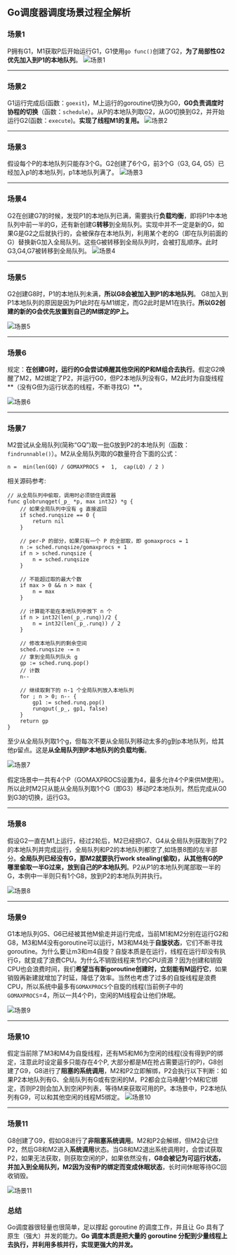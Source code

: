 ## Go调度器调度场景过程全解析

### 场景1

P拥有G1，M1获取P后开始运行G1，G1使用`go func()`创建了G2，**为了局部性G2优先加入到P1的本地队列**。
![场景1](https://raw.githubusercontent.com/tonshz/test/master/img/2debce43683adca1acb5ca5210057232_1074x900.png "场景1")

------

### 场景2

G1运行完成后(函数：`goexit`)，M上运行的goroutine切换为G0，**G0负责调度时协程的切换**（函数：`schedule`）。从P的本地队列取G2，从G0切换到G2，并开始运行G2(函数：`execute`)。**实现了线程M1的复用。**
![场景2](https://raw.githubusercontent.com/tonshz/test/master/img/93658da22081d52ed1caf32f42145e5a_1624x984.png "场景2")

------

### 场景3

假设每个P的本地队列只能存3个G。G2创建了6个G，前3个G（G3, G4, G5）已经加入p1的本地队列，p1本地队列满了。
![场景3](https://raw.githubusercontent.com/tonshz/test/master/img/6415bfab3595fc22090595acc7c1b4b1_1104x1030.png "场景3")

------

### 场景4

G2在创建G7的时候，发现P1的本地队列已满，需要执行**负载均衡**，即将P1中本地队列中前一半的G，还有新创建G**转移**到全局队列。实现中并不一定是新的G，如果G是G2之后就执行的，会被保存在本地队列，利用某个老的G（即在队列前面的G）替换新G加入全局队列。这些G被转移到全局队列时，会被打乱顺序。此时G3,G4,G7被转移到全局队列。
![场景4](https://raw.githubusercontent.com/tonshz/test/master/img/d12776bfd5cd10f8c1979c61d467499c_1120x1068.png "场景4")

------

### 场景5

G2创建G8时，P1的本地队列未满，**所以G8会被加入到P1的本地队列**。 G8加入到P1本地队列的原因是因为P1此时在与M1绑定，而G2此时是M1在执行。**所以G2创建的新的G会优先放置到自己的M绑定的P上。**

![场景5](https://raw.githubusercontent.com/tonshz/test/master/img/7a01ac7a3a4fd14493224827409f77f8_1036x1048.png "场景5")

------

### 场景6

规定：**在创建G时，运行的G会尝试唤醒其他空闲的P和M组合去执行**。假定G2唤醒了M2，M2绑定了P2，并运行G0，但P2本地队列没有G，M2此时为自旋线程**（没有G但为运行状态的线程，不断寻找G）**。

![场景6](https://raw.githubusercontent.com/tonshz/test/master/img/606acb1e4bf6b85c352b213744771601_1976x1098.png "场景6")

------

### 场景7

M2尝试从全局队列(简称“GQ”)取一批G放到P2的本地队列（函数：`findrunnable()`）。M2从全局队列取的G数量符合下面的公式：

```
n =  min(len(GQ) / GOMAXPROCS +  1,  cap(LQ) / 2 )
```

相关源码参考:

```
// 从全局队列中偷取，调用时必须锁住调度器
func globrunqget(_p_ *p, max int32) *g {
	// 如果全局队列中没有 g 直接返回
	if sched.runqsize == 0 {
		return nil
	}

	// per-P 的部分，如果只有一个 P 的全部取，即 gomaxprocs = 1
	n := sched.runqsize/gomaxprocs + 1
	if n > sched.runqsize {
		n = sched.runqsize
	}

	// 不能超过取的最大个数
	if max > 0 && n > max {
		n = max
	}

	// 计算能不能在本地队列中放下 n 个
	if n > int32(len(_p_.runq))/2 {
		n = int32(len(_p_.runq)) / 2
	}

	// 修改本地队列的剩余空间
	sched.runqsize -= n
	// 拿到全局队列队头 g
	gp := sched.runq.pop()
	// 计数
	n--

	// 继续取剩下的 n-1 个全局队列放入本地队列
	for ; n > 0; n-- {
		gp1 := sched.runq.pop()
		runqput(_p_, gp1, false)
	}
	return gp
}
```

至少从全局队列取1个g，但每次不要从全局队列移动太多的g到p本地队列，给其他p留点。这是**从全局队列到P本地队列的负载均衡**。

![场景7](https://raw.githubusercontent.com/tonshz/test/master/img/d646d4d213d7b603f211cd74ba0dd391_1920x1080.jpeg "场景7")

假定场景中一共有4个P（GOMAXPROCS设置为4，最多允许4个P来供M使用）。所以此时M2只从能从全局队列取1个G（即G3）移动P2本地队列，然后完成从G0到G3的切换，运行G3。

------

### 场景8

假设G2一直在M1上运行，经过2轮后，M2已经把G7、G4从全局队列获取到了P2的本地队列并完成运行，全局队列和P2的本地队列都空了,如场景8图的左半部分。**全局队列已经没有G，那M2就要执行work stealing(偷取)，从其他有G的P哪里偷取一半G过来，放到自己的P本地队列**。P2从P1的本地队列尾部取一半的G，本例中一半则只有1个G8，放到P2的本地队列并执行。

![场景8](https://raw.githubusercontent.com/tonshz/test/master/img/8abf6b47b0871011b6f18f55365c1774_1632x1130.png "场景8")

------

### 场景9

G1本地队列G5、G6已经被其他M偷走并运行完成，当前M1和M2分别在运行G2和G8，M3和M4没有goroutine可以运行，M3和M4处于**自旋状态**，它们不断寻找goroutine。为什么要让m3和m4自旋？自旋本质是在运行，线程在运行却没有执行G，就变成了浪费CPU。为什么不销毁线程来节约CPU资源？因为创建和销毁CPU也会浪费时间，我们**希望当有新goroutine创建时，立刻能有M运行它**，如果销毁再新建就增加了时延，降低了效率。当然也考虑了过多的自旋线程是浪费CPU，所以系统中最多有`GOMAXPROCS`个自旋的线程(当前例子中的`GOMAXPROCS`=4，所以一共4个P)，空闲的M线程会让他们休眠。

![场景9](https://raw.githubusercontent.com/tonshz/test/master/img/10b49d04c42c3d688986ff41005ee63b_1682x1084.png "场景9")

------

### 场景10

假定当前除了M3和M4为自旋线程，还有M5和M6为空闲的线程(没有得到P的绑定，注意此时设定最多只能存在4个P, 大部分都是M在抢占需要运行的P)，G8创建了G9，G8进行了**阻塞的系统调用**，M2和P2立即解绑，P2会执行以下判断：如果P2本地队列有G、全局队列有G或有空闲的M，P2都会立马唤醒1个M和它绑定，否则P2则会加入到空闲P列表，等待M来获取可用的P。本场景中，P2本地队列有G9，可以和其他空闲的线程M5绑定。
![场景10](https://raw.githubusercontent.com/tonshz/test/master/img/549aa458fab4c3e7cac5086d9326c1d2_2642x1494.png "场景10")

------

### 场景11

G8创建了G9，假如G8进行了**非阻塞系统调用**。M2和P2会解绑，但M2会记住P2，然后G8和M2进入**系统调用**状态。当G8和M2退出系统调用时，会尝试获取P2，如果无法获取，则获取空闲的P，如果依然没有，**G8会被记为可运行状态，并加入到全局队列，M2因为没有P的绑定而变成休眠状态**，长时间休眠等待GC回收销毁。

![场景11](https://raw.githubusercontent.com/tonshz/test/master/img/246c03cdf1eb8307b70865d0debaa1f0_2678x1466.png "场景11")

### 总结

Go调度器很轻量也很简单，足以撑起 goroutine 的调度工作，并且让 Go 具有了原生（强大）并发的能力。**Go 调度本质是把大量的 goroutine 分配到少量线程上去执行，并利用多核并行，实现更强大的并发。**